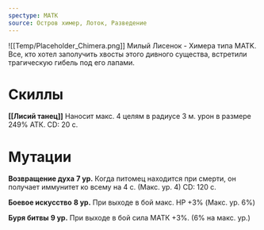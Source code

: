 ```yaml
---
spectype: МАТК
source: Остров химер, Лоток, Разведение
---
```

![[Temp/Placeholder_Chimera.png]]
Милый Лисенок - Химера типа MATK. Все, кто хотел заполучить хвосты этого дивного существа, встретили трагическую гибель под его лапами.

# Скиллы

**[[Лисий танец]]**
Наносит макс. 4 целям в радиусе 3 м. урон в размере 249% АТК. CD: 20 с.


# Мутации
**Возвращение духа**
**7 ур.**
Когда питомец находится при смерти, он получает иммунитет ко всему на 4 с. (Макс. ур. 4) CD: 120 с.

**Боевое искусство**
**8 ур.**
При выходе в бой макс. HP +3% (Макс. ур. 6%)

**Буря битвы**
**9 ур.**
При выходе в бой сила МАТК +3%.
(6% на макс. ур.)
